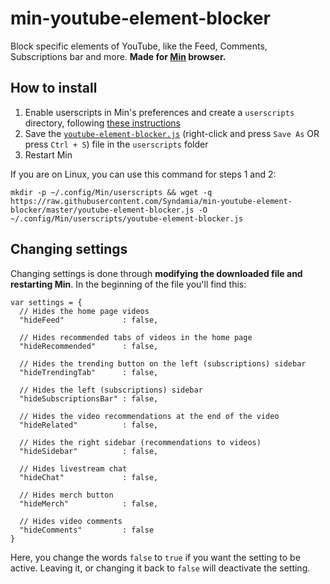 # min-youtube-element-blocker
Block specific elements of YouTube, like the Feed, Comments, Subscriptions bar and more. **Made for [Min](https://github.com/minbrowser/min) browser.**

## How to install

1. Enable userscripts in Min's preferences and create a `userscripts` directory, following [these instructions](https://github.com/minbrowser/min/wiki/userscripts)
2. Save the [`youtube-element-blocker.js`](https://raw.githubusercontent.com/Syndamia/min-youtube-element-blocker/master/youtube-element-blocker.js) (right-click and press `Save As` OR press `Ctrl + S`) file in the `userscripts` folder
3. Restart Min

If you are on Linux, you can use this command for steps 1 and 2:
```
mkdir -p ~/.config/Min/userscripts && wget -q https://raw.githubusercontent.com/Syndamia/min-youtube-element-blocker/master/youtube-element-blocker.js -O ~/.config/Min/userscripts/youtube-element-blocker.js
```

## Changing settings

Changing settings is done through **modifying the downloaded file and restarting Min**. In the beginning of the file you'll find this: 

```
var settings = {
  // Hides the home page videos
  "hideFeed"             : false,

  // Hides recommended tabs of videos in the home page
  "hideRecommended"      : false,

  // Hides the trending button on the left (subscriptions) sidebar
  "hideTrendingTab"      : false,

  // Hides the left (subscriptions) sidebar
  "hideSubscriptionsBar" : false,

  // Hides the video recommendations at the end of the video
  "hideRelated"          : false,

  // Hides the right sidebar (recommendations to videos)
  "hideSidebar"          : false,

  // Hides livestream chat
  "hideChat"             : false,

  // Hides merch button
  "hideMerch"            : false,

  // Hides video comments
  "hideComments"         : false
}

```
Here, you change the words `false` to `true` if you want the setting to be active. Leaving it, or changing it back to `false` will deactivate the setting.
